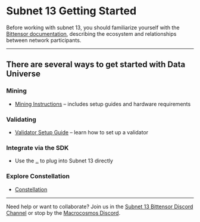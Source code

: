 # Subnet 13 Getting Started

Before working with subnet 13, you should familiarize yourself with the [Bittensor documentation](https://docs.bittensor.com/), describing the ecosystem and relationships between network participants.

***

## There are several ways to get started with Data Universe&#x20;

### Mining&#x20;

* [Mining Instructions](https://github.com/macrocosm-os/data-universe/blob/main/docs/miner.md) – includes setup guides and hardware requirements&#x20;

### Validating&#x20;

* [Validator Setup Guide](https://github.com/macrocosm-os/data-universe/blob/main/docs/validator.md) – learn how to set up a validator

### Integrate via the SDK

* Use the [..](../../ "mention") to plug into Subnet 13 directly

### Explore Constellation

* [Constellation ](https://app.macrocosmos.ai/mission-command)

***

Need help or want to collaborate? Join us in the [Subnet 13 Bittensor Discord Channel](https://discord.gg/pQcDfMmX3T) or stop by the [Macrocosmos Discord](https://discord.gg/macrocosmos).
